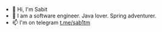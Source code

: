 - 👋 Hi, I'm Sabit
- 👀 I am a software engineer. Java lover. Spring adventurer.
- 📫 I'm on telegram [t.me/sab1tm](https://t.me/sab1tm)
